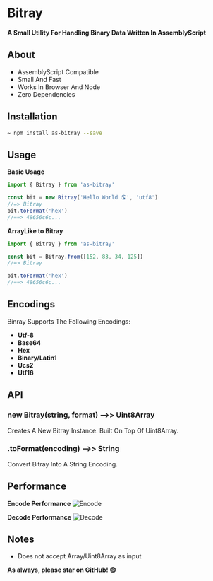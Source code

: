 # Bitray 
**A Small Utility For Handling Binary Data Written In AssemblyScript**

## About
- AssemblyScript Compatible
- Small And Fast
- Works In Browser And Node
- Zero Dependencies

## Installation
```bash
~ npm install as-bitray --save
```

## Usage

**Basic Usage**
```js
import { Bitray } from 'as-bitray'

const bit = new Bitray('Hello World 🌎', 'utf8')
//=> Bitray
bit.toFormat('hex')
//==> 48656c6c...
```

**ArrayLike to Bitray**

```js
import { Bitray } from 'as-bitray'

const bit = Bitray.from([152, 83, 34, 125])
//=> Bitray

bit.toFormat('hex')
//==> 48656c6c...
```

## Encodings
Binray Supports The Following Encodings:
- **Utf-8**
- **Base64**
- **Hex**
- **Binary/Latin1**
- **Ucs2**
- **Utf16**

## API

### new Bitray(string, format) -->> Uint8Array
Creates A New Bitray Instance. Built On Top Of Uint8Array.

### .toFormat(encoding) -->> String
Convert Bitray Into A String Encoding.

## Performance

**Encode Performance**
![Encode](https://cdn.discordapp.com/attachments/809588495425208320/819996033743978567/GNo7sAhYBCwCFgGLgEXAImARsAg0DQI2AGmaobIXahGwCFgELAIWAYuARcAiYBFofgTP5hxUvRJGiGAAAAAElFTkSuQmCC.png)

**Decode Performance**
![Decode](https://cdn.discordapp.com/attachments/809588495425208320/819996178740543528/e3F5sinmNgAAAAASUVORK5CYII.png)

## Notes

- Does not accept Array/Uint8Array as input

**As always, please star on GitHub! 😊**